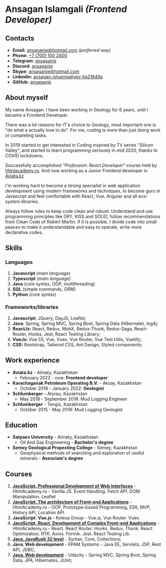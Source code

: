 # **Ansagan Islamgali** *(Frontend Developer)*

## Contacts

* **Email:** [ansaganie@hotmail.com](mailto:ansaganie@hotmail.com) *(preferred way)*
* **Phone:** [+7 (700) 100 2400](tel:+77781002400)
* **Telegram:** [ansaganie](https://t.me/ansaganie)
* **Discord:**  [ansaganie](https://discord.com/users/ansaganie#5463)
* **Skype:** [ansaganie@hotmail.com](https://join.skype.com/invite/FL1Db4wGwqSO)
* **Linkedin:** [ansagan-islyamgaliyev-6a21849a](https://www.linkedin.com/in/ansagan-islyamgaliyev-6a21849a/)
* **GitHub:** [ansaganie](https://github.com/ansaganie)

## About myself

My name Ansagan. I have been working in Geology for 6 years, until I became a Frontend Developer.

There was a lot reasons for IT's choice to Geology, most important one is "do what a actually love to do". For me, coding is more than just doing work or completing tasks.

In 2019 started to get interested in Coding inspired by TV series "Silicon Valley", and started to learn programming seriously in mid 2020, thanks to COVID lockdowns.

Successfully accomplished *"Profession: React Developer"* course held by [Htmlacademy.ru](https://htmlacademy.ru). And now working as a Junior Frontend developer in [Aviata.kz](https://aviata.kz)

I'm working hard to become a strong specialist in web application development using modern frameworks and techniques, to become guru in Javascript and feel comfortable with React, Vue, Angular and all eco-system libraries.

Always follow rules to keep code clean and robust. Understand and use programming principles like DRY, KISS and SOLID, follow recommendations from Clean Code of Robert Martin. If it is possible, I divide code into small peaces to make it understandable and easy to operate, write more declarative codes.

## Skills

### Languages

1. **Javascript** *(main language)*
2. **Typescript** *(main language)*
3. **Java** (core syntax, OOP, multithreading)
4. **SQL** (simple commands, ORM)
5. **Python** (core syntax)

### Frameworks/libraries

1. **Javascript:** JQuery, DayJS, Leaflet;
2. **Java:** Spring, Spring MVC, Spring Boot, Spring Data (Hibernate), log4j;
3. **ReactJs:** React, Redux, MobX, Redux-Thunk, Redux-Saga, React-Router, Hooks, Jest, React Testing Library;
4. **VueJs:** Vue Cli, Vue, Vuex, Vue Router, Vue Test Utils, Vuetify;
5. **CSS:** Bootstrap, Tailwind CSS, Ant Design, Styled components;

## Work experience

* **Aviata.kz** - Almaty, Kazakhstan
  * February 2022 - now: **Frontend developer**
* **Karachaganak Petroleum Operating B.V.** - Aksay, Kazakhstan
  * October 2018 - January 2022: **Geologist**
* **Schlumberger** - Atyrau, Kazakhstan
  * May 2018 - September 2018: Mud Logging Engineer
* **Schlumberger** - Tengiz, Kazakhstan
  * October 2015 - May 2018: Mud Logging Geologist

## Education

* **Satpaev University** - Almaty, Kazakhstan
  * Oil And Gas Engineering - **Bachelor's degree**
* **Semey Geological Propecting College** - Semey, Kazakhstan
  * Geophysical methods of searching and exploration of useful minerals - **Associate's degree**

## Courses

1. [**JavaScript. Professional Development of Web Interfaces**](https://assets.htmlacademy.ru/certificates/intensive/205/1704573.pdf?1626350448) - HtmlAcademy.ru - Vanilla JS. Event Handling. Fetch API. DOM Manipulation. Leaflet
2. [**JavaScript. The architecture of Front-end Applications**](https://assets.htmlacademy.ru/certificates/intensive/211/1704573.pdf?1631417950) - HtmlAcademy.ru - OOP, Prototype-based Programming, ES6, MVP, History API, Location API.
3. **JavaScript. Vue.js** - Kolesa Group - Vue.js, Vue Router. Vuex.
4. [**JavaScript. React. Development of Complex Front-end Applications**](https://assets.htmlacademy.ru/certificates/intensive/217/1704573.pdf?1637434380) - HtmlAcademy.ru - React. React Router. Hooks. Redux. Thunk. React Optimization. RTK. Axios. Formik. Jest. React Testing Lib.
5. [**Java. JavaRush 32 level**](https://javarush.ru/users/2015167) - Syntax, Core, Collections;
6. **Java. Web development** - EPAM Systems - Java EE, Servlets, JSP, Rest API, JDBC;
7. [**Java. Web development**](https://confirm.udacity.com/EWLYPQGY) - Udacity - Spring MVC, Spring Boot, Spring Data, JPA,  Hibernates, JUnit;
